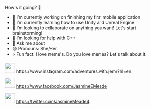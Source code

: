  How's it going? 👋


- 🔭 I’m currently working on fininhing my first mobile application
- 🌱 I’m currently learning how to use Unity and Unreal Engine
- 👯 I’m looking to collaborate on anything you want! Let's start brainstorming! 
- 🤔 I’m looking for help with C++
- 💬 Ask me about 
- 😄 Pronouns: She/Her
- ⚡ Fun fact: I love meme's. Do you love memes? Let's talk about it.



<img height="32" width="32" src="https://cdn.jsdelivr.net/npm/simple-icons@v3/icons/instagram.svg" /> https://www.instagram.com/adventures.with.jem/?hl=en

<img height="32" width="32" src="https://cdn.jsdelivr.net/npm/simple-icons@v3/icons/facebook.svg" />  https://www.facebook.com/JasmineEMeade

<img height="32" width="32" src="https://cdn.jsdelivr.net/npm/simple-icons@v3/icons/twitter.svg" />   https://twitter.com/JasmineMeade4
